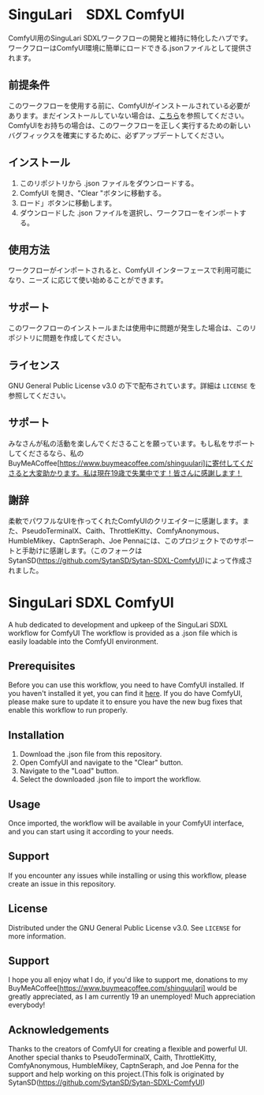 # SinguLari　SDXL ComfyUI

ComfyUI用のSinguLari SDXLワークフローの開発と維持に特化したハブです。
ワークフローはComfyUI環境に簡単にロードできる.jsonファイルとして提供されます。

## 前提条件

このワークフローを使用する前に、ComfyUIがインストールされている必要があります。まだインストールしていない場合は、[こちら](https://github.com/comfyanonymous/ComfyUI)を参照してください。
ComfyUIをお持ちの場合は、このワークフローを正しく実行するための新しいバグフィックスを確実にするために、必ずアップデートしてください。

## インストール

1. このリポジトリから .json ファイルをダウンロードする。
2. ComfyUI を開き、"Clear "ボタンに移動する。
3. ロード」ボタンに移動します。
4. ダウンロードした .json ファイルを選択し、ワークフローをインポートする。

## 使用方法

ワークフローがインポートされると、ComfyUI インターフェースで利用可能になり、ニーズ に応じて使い始めることができます。

## サポート

このワークフローのインストールまたは使用中に問題が発生した場合は、このリポジトリに問題を作成してください。


## ライセンス

GNU General Public License v3.0 の下で配布されています。詳細は `LICENSE` を参照してください。

## サポート

みなさんが私の活動を楽しんでくださることを願っています。もし私をサポートしてくださるなら、私のBuyMeACoffee[https://www.buymeacoffee.com/shinguulari]に寄付してくださると大変助かります。私は現在19歳で失業中です！皆さんに感謝します！

## 謝辞

柔軟でパワフルなUIを作ってくれたComfyUIのクリエイターに感謝します。また、PseudoTerminalX、Caith、ThrottleKitty、ComfyAnonymous、HumbleMikey、CaptnSeraph、Joe Pennaには、このプロジェクトでのサポートと手助けに感謝します。（このフォークはSytanSD(https://github.com/SytanSD/Sytan-SDXL-ComfyUI)によって作成されました。



# SinguLari SDXL ComfyUI

A hub dedicated to development and upkeep of the SinguLari SDXL workflow for ComfyUI
The workflow is provided as a .json file which is easily loadable into the ComfyUI environment.

## Prerequisites

Before you can use this workflow, you need to have ComfyUI installed. If you haven't installed it yet, you can find it [here](https://github.com/comfyanonymous/ComfyUI).
If you do have ComfyUI, please make sure to update it to ensure you have the new bug fixes that enable this workflow to run properly.

## Installation

1. Download the .json file from this repository.
2. Open ComfyUI and navigate to the "Clear" button.
3. Navigate to the "Load" button.
4. Select the downloaded .json file to import the workflow.

## Usage

Once imported, the workflow will be available in your ComfyUI interface, and you can start using it according to your needs.

## Support

If you encounter any issues while installing or using this workflow, please create an issue in this repository.


## License

Distributed under the GNU General Public License v3.0. See `LICENSE` for more information.

## Support

I hope you all enjoy what I do, if you'd like to support me, donations to my BuyMeACoffee[https://www.buymeacoffee.com/shinguulari] would be greatly appreciated, as I am currently 19 an unemployed! Much appreciation everybody!

## Acknowledgements

Thanks to the creators of ComfyUI for creating a flexible and powerful UI. Another special thanks to PseudoTerminalX, Caith, ThrottleKitty, ComfyAnonymous, HumbleMikey, CaptnSeraph, and Joe Penna for the support and help working on this project.(This folk is originated by SytanSD(https://github.com/SytanSD/Sytan-SDXL-ComfyUI)
